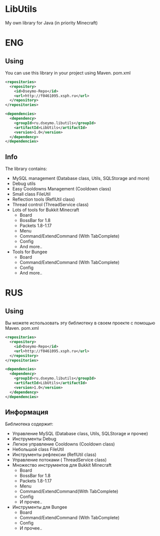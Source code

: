 # LibUtils
My own library for Java (in priority Minecraft)

# ENG
## Using
You can use this library in your project using Maven.
pom.xml
```xml
<repositories>
  <repository>
  	<id>Dseymo-Repo</id>
  	<url>http://f0461095.xsph.ru</url>
  </repository>
</repositories>

<dependencies>
  <dependency>
	<groupId>ru.dseymo.libutils</groupId>
	<artifactId>LibUtils</artifactId>
	<version>1.0</version>
  </dependency>
</dependencies>
```

## Info
The library contains:
* MySQL management (Database class, Utils, SQLStorage and more)
* Debug utils
* Easy Cooldowns Management (Cooldown class)
* Small class FileUtil
* Reflection tools (ReflUtil class)
* Thread control (ThreadService class)
* Lots of tools for Bukkit Minecraft
  * Board
  * BossBar for 1.8
  * Packets 1.8-1.17
  * Menu
  * Command/ExtendCommand (With TabComplete)
  * Config
  * And more..
* Tools for Bungee
  * Board
  * Command/ExtendCommand (With TabComplete)
  * Config
  * And more..


# RUS
## Using
Вы можете использовать эту библиотеку в своем проекте с помощью Maven.
pom.xml
```xml
<repositories>
  <repository>
  	<id>Dseymo-Repo</id>
  	<url>http://f0461095.xsph.ru</url>
  </repository>
</repositories>

<dependencies>
  <dependency>
	<groupId>ru.dseymo.libutils</groupId>
	<artifactId>LibUtils</artifactId>
	<version>1.0</version>
  </dependency>
</dependencies>
```

## Информация
Библиотека содержит:
* Управление MySQL (Database class, Utils, SQLStorage и прочее)
* Инструменты Debug
* Легкое управление Cooldowns (Cooldown class)
* Небольшой class FileUtil
* Инструменты рефлексии (ReflUtil class)
* Управление потоками ( ThreadService class)
* Множество инструментов для Bukkit Minecraft
  * Board
  * BossBar for 1.8
  * Packets 1.8-1.17
  * Menu
  * Command/ExtendCommand(With TabComplete)
  * Config
  * И прочее..
* Инструменты для Bungee
  * Board
  * Command/ExtendCommand (With TabComplete)
  * Config
  * И прочее..